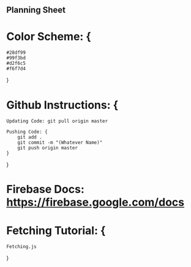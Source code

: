 ## Planning Sheet

# Color Scheme: {
    #28df99
    #99f3bd
    #d2f6c5
    #f6f7d4
}

# Github Instructions: {
    Updating Code: git pull origin master

    Pushing Code: {
        git add .
        git commit -m "(Whatever Name)"
        git push origin master
    }
}

# Firebase Docs: https://firebase.google.com/docs

# Fetching Tutorial: {
    Fetching.js
}